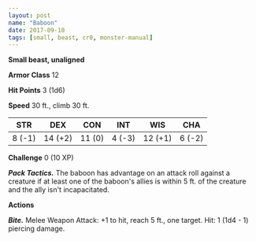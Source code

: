 ```yaml
---
layout: post
name: "Baboon"
date: 2017-09-10
tags: [small, beast, cr0, monster-manual]
---
```


**Small beast, unaligned**

**Armor Class** 12

**Hit Points** 3 (1d6)

**Speed** 30 ft., climb 30 ft.

|   STR   |   DEX   |   CON   |   INT   |   WIS   |   CHA   |
|:-----:|:-----:|:-----:|:-----:|:-----:|:-----:|
| 8 (-1) | 14 (+2) | 11 (0) | 4 (-3) | 12 (+1) | 6 (-2) |

**Challenge** 0 (10 XP)

***Pack Tactics.*** The baboon has advantage on an attack roll against a creature if at least one of the baboon's allies is within 5 ft. of the creature and the ally isn't incapacitated.

**Actions**

***Bite.*** Melee Weapon Attack: +1 to hit, reach 5 ft., one target. Hit: 1 (1d4 - 1) piercing damage.

